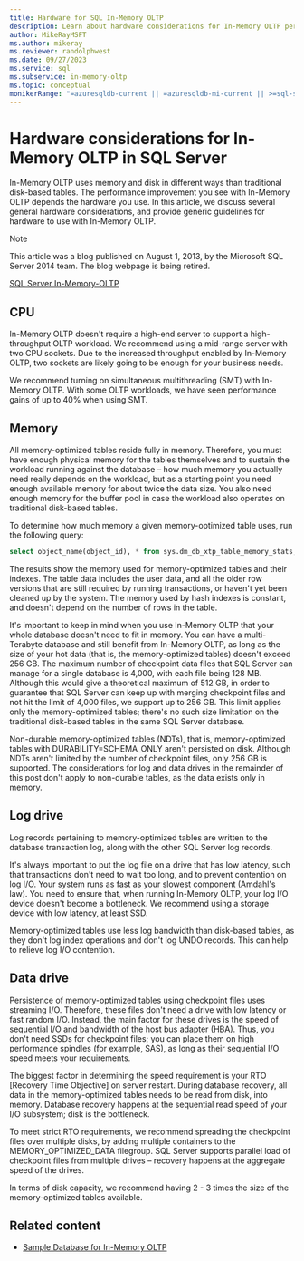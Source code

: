 ```yaml
---
title: Hardware for SQL In-Memory OLTP
description: Learn about hardware considerations for In-Memory OLTP performance in SQL Server. In-Memory OLTP uses memory and disk in different ways than disk-based tables.
author: MikeRayMSFT
ms.author: mikeray
ms.reviewer: randolphwest
ms.date: 09/27/2023
ms.service: sql
ms.subservice: in-memory-oltp
ms.topic: conceptual
monikerRange: "=azuresqldb-current || =azuresqldb-mi-current || >=sql-server-2016 || >=sql-server-linux-2017"
---
```

# Hardware considerations for In-Memory OLTP in SQL Server

In-Memory OLTP uses memory and disk in different ways than traditional disk-based tables. The performance improvement you see with In-Memory OLTP depends the hardware you use. In this article, we discuss several general hardware considerations, and provide generic guidelines for hardware to use with In-Memory OLTP.

> [!NOTE]  
> This article was a blog published on August 1, 2013, by the Microsoft SQL Server 2014 team. The blog webpage is being retired.
>  
> [SQL Server In-Memory-OLTP](./overview-and-usage-scenarios.md)

## CPU

In-Memory OLTP doesn't require a high-end server to support a high-throughput OLTP workload. We recommend using a mid-range server with two CPU sockets. Due to the increased throughput enabled by In-Memory OLTP, two sockets are likely going to be enough for your business needs.

We recommend turning on simultaneous multithreading (SMT) with In-Memory OLTP. With some OLTP workloads, we have seen performance gains of up to 40% when using SMT.

## Memory

All memory-optimized tables reside fully in memory. Therefore, you must have enough physical memory for the tables themselves and to sustain the workload running against the database – how much memory you actually need really depends on the workload, but as a starting point you need enough available memory for about twice the data size. You also need enough memory for the buffer pool in case the workload also operates on traditional disk-based tables.

To determine how much memory a given memory-optimized table uses, run the following query:

```sql
select object_name(object_id), * from sys.dm_db_xtp_table_memory_stats;
```

The results show the memory used for memory-optimized tables and their indexes. The table data includes the user data, and all the older row versions that are still required by running transactions, or haven't yet been cleaned up by the system. The memory used by hash indexes is constant, and doesn't depend on the number of rows in the table.

It's important to keep in mind when you use In-Memory OLTP that your whole database doesn't need to fit in memory. You can have a multi-Terabyte database and still benefit from In-Memory OLTP, as long as the size of your hot data (that is, the memory-optimized tables) doesn't exceed 256 GB. The maximum number of checkpoint data files that SQL Server can manage for a single database is 4,000, with each file being 128 MB. Although this would give a theoretical maximum of 512 GB, in order to guarantee that SQL Server can keep up with merging checkpoint files and not hit the limit of 4,000 files, we support up to 256 GB. This limit applies only the memory-optimized tables; there's no such size limitation on the traditional disk-based tables in the same SQL Server database.

Non-durable memory-optimized tables (NDTs), that is, memory-optimized tables with DURABILITY=SCHEMA_ONLY aren't persisted on disk. Although NDTs aren't limited by the number of checkpoint files, only 256 GB is supported. The considerations for log and data drives in the remainder of this post don't apply to non-durable tables, as the data exists only in memory.

## Log drive

Log records pertaining to memory-optimized tables are written to the database transaction log, along with the other SQL Server log records.

It's always important to put the log file on a drive that has low latency, such that transactions don't need to wait too long, and to prevent contention on log I/O. Your system runs as fast as your slowest component (Amdahl's law). You need to ensure that, when running In-Memory OLTP, your log I/O device doesn't become a bottleneck. We recommend using a storage device with low latency, at least SSD.

Memory-optimized tables use less log bandwidth than disk-based tables, as they don't log index operations and don't log UNDO records. This can help to relieve log I/O contention.

## Data drive

Persistence of memory-optimized tables using checkpoint files uses streaming I/O. Therefore, these files don't need a drive with low latency or fast random I/O. Instead, the main factor for these drives is the speed of sequential I/O and bandwidth of the host bus adapter (HBA). Thus, you don't need SSDs for checkpoint files; you can place them on high performance spindles (for example, SAS), as long as their sequential I/O speed meets your requirements.

The biggest factor in determining the speed requirement is your RTO [Recovery Time Objective] on server restart. During database recovery, all data in the memory-optimized tables needs to be read from disk, into memory. Database recovery happens at the sequential read speed of your I/O subsystem; disk is the bottleneck.

To meet strict RTO requirements, we recommend spreading the checkpoint files over multiple disks, by adding multiple containers to the MEMORY_OPTIMIZED_DATA filegroup. SQL Server supports parallel load of checkpoint files from multiple drives – recovery happens at the aggregate speed of the drives.

In terms of disk capacity, we recommend having 2 - 3 times the size of the memory-optimized tables available.

## Related content

- [Sample Database for In-Memory OLTP](sample-database-for-in-memory-oltp.md)
